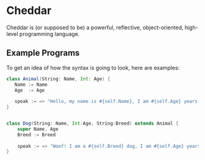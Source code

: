 # Cheddar

Cheddar is (or supposed to be) a powerful, reflective, object-oriented, high-level programming language.

## Example Programs

To get an idea of how the syntax is going to look, here are examples:

```scala
class Animal(String: Name, Int: Age) {
   Name := Name
   Age  := Age
   
   speak := => "Hello, my name is #{self.Name}, I am #{self.Age} years old"
}


class Dog(String: Name, Int:Age, String:Breed) extends Animal {
    super Name, Age
    Breed := Breed
    
    speak := => "Woof! I am a #{self.Breed} dog, I am #{self.Age} years old and am called #{self.Name}"
}
```